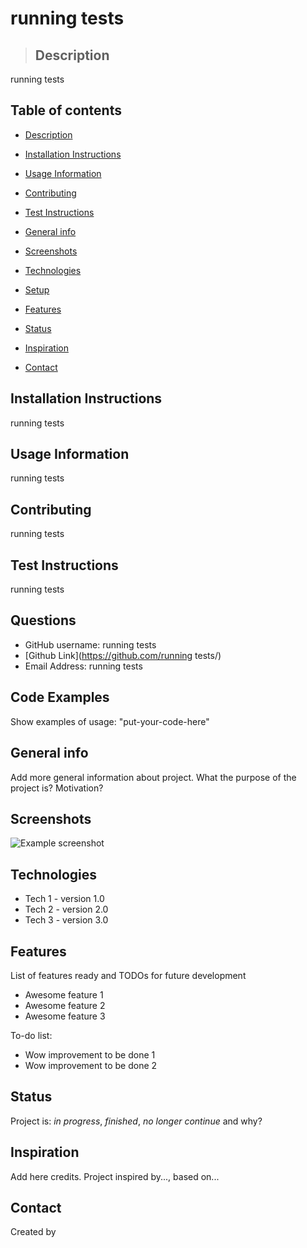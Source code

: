 # running tests
>   ## Description
 running tests

## Table of contents
* [Description](#Description)
* [Installation Instructions](#Installation-Instructions)
* [Usage Information](#Usage-Information)
* [Contributing](#Contributing)
* [Test Instructions](#Test-Instructions)

* [General info](#general-info)
* [Screenshots](#screenshots)
* [Technologies](#technologies)
* [Setup](#setup)
* [Features](#features)
* [Status](#status)
* [Inspiration](#inspiration)
* [Contact](#contact)


## Installation Instructions
running tests

## Usage Information
running tests

## Contributing
running tests

## Test Instructions
running tests

## Questions

* GitHub username: running tests
* [Github Link](https://github.com/running tests/)
* Email Address: running tests

## Code Examples
Show examples of usage:
"put-your-code-here"

## General info
Add more general information about project. What the purpose of the project is? Motivation?

## Screenshots
![Example screenshot](./img/screenshot.png)

## Technologies
* Tech 1 - version 1.0
* Tech 2 - version 2.0
* Tech 3 - version 3.0

## Features
List of features ready and TODOs for future development
* Awesome feature 1
* Awesome feature 2
* Awesome feature 3

To-do list:
* Wow improvement to be done 1
* Wow improvement to be done 2

## Status
Project is: _in progress_, _finished_, _no longer continue_ and why?

## Inspiration
Add here credits. Project inspired by..., based on...

## Contact
Created by
